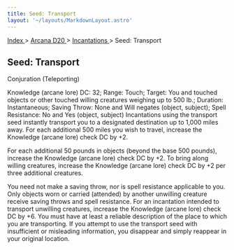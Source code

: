 ```yaml
---
title: Seed: Transport
layout: '~/layouts/MarkdownLayout.astro'
---
```


[ Index ](/) > [ Arcana D20 ](/arcana.d20.srd) > [ Incantations ](/arcana.d20.srd/incantations) > Seed: Transport

##  Seed: Transport

Conjuration (Teleporting)

Knowledge (arcane lore) DC: 32; Range: Touch; Target: You and touched objects
or other touched willing creatures weighing up to 500 lb.; Duration:
Instantaneous; Saving Throw: None and Will negates (object, subject); Spell
Resistance: No and Yes (object, subject) Incantations using the transport seed
instantly transport you to a designated destination up to 1,000 miles away.
For each additional 500 miles you wish to travel, increase the Knowledge
(arcane lore) check DC by +2.

For each additional 50 pounds in objects (beyond the base 500 pounds),
increase the Knowledge (arcane lore) check DC by +2. To bring along willing
creatures, increase the Knowledge (arcane lore) check DC by +2 per three
additional creatures.

You need not make a saving throw, nor is spell resistance applicable to you.
Only objects worn or carried (attended) by another unwilling creature receive
saving throws and spell resistance. For an incantation intended to transport
unwilling creatures, increase the Knowledge (arcane lore) check DC by +6. You
must have at least a reliable description of the place to which you are
transporting. If you attempt to use the transport seed with insufficient or
misleading information, you disappear and simply reappear in your original
location.

